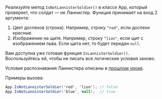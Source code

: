 
Реализуйте метод `IsNotLannisterSoldier()` в классе App, который проверяет, что солдат — не Ланнистер. Функция принимает на вход 2 аргумента:

1. Цвет доспехов (строка). Например, строку `"red"`, если доспехи красные.
2. Изображение на щите. Например, строку `"lion"`, если щит с изображением льва. Если щита нет, то будет передан `null`.

Вам доступна уже готовая функция `IsLannisterSoldier()`. Воспользуйтесь ей, чтобы не писать все логические условия заново.

Условия распознавания Ланнистера описаны в [прошлом уроке](https://ru.code-basics.com/languages/csharp/lessons/logical-operators).

Примеры вызова:

```cs
App.IsNotLannisterSoldier('red', 'lion'); // false
App.IsNotLannisterSoldier('blue', null);  // true
```
